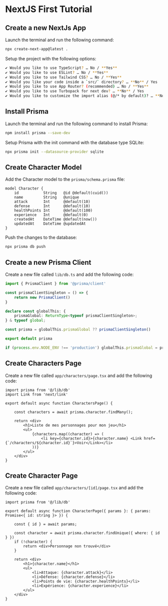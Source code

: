 # NextJS First Tutorial

## Create a new NextJs App

Launch the terminal and run the following command:
```bash
npx create-next-app@latest .
```

Setup the project with the following options:
```bash
✔ Would you like to use TypeScript? … No / **Yes**
✔ Would you like to use ESLint? … No / **Yes**
✔ Would you like to use Tailwind CSS? … No / **Yes**
✔ Would you like your code inside a `src/` directory? … **No** / Yes
✔ Would you like to use App Router? (recommended) … No / **Yes**
✔ Would you like to use Turbopack for next dev? … **No** / Yes
✔ Would you like to customize the import alias (@/* by default)? … **No** / Yes
```

## Install Prisma

Launch the terminal and run the following command to install Prisma:
```bash
npm install prisma --save-dev
```

Setup Prisma with the init command with the database type SQLite:
```bash
npx prisma init --datasource-provider sqlite
```

## Create Character Model

Add the Character model to the `prisma/schema.prisma` file:
```prisma
model Character {
    id           String   @id @default(cuid())
    name         String   @unique
    attack       Int      @default(10)
    defense      Int      @default(10)
    healthPoints Int      @default(100)
    experience   Int      @default(0)
    createdAt    DateTime @default(now())
    updatedAt    DateTime @updatedAt
}
```

Push the changes to the database:
```bash
npx prisma db push
```

## Create a new Prisma Client

Create a new file called `lib/db.ts` and add the following code:
```ts
import { PrismaClient } from '@prisma/client'

const prismaClientSingleton = () => {
    return new PrismaClient()
}

declare const globalThis: {
    prismaGlobal: ReturnType<typeof prismaClientSingleton>;
} & typeof global;

const prisma = globalThis.prismaGlobal ?? prismaClientSingleton()

export default prisma

if (process.env.NODE_ENV !== 'production') globalThis.prismaGlobal = prisma
```

## Create Characters Page

Create a new file called `app/characters/page.tsx` and add the following code:
```tsx
import prisma from '@/lib/db'
import Link from 'next/link'

export default async function CharactersPage() {

    const characters = await prisma.character.findMany();

    return <div>
        <h1>Liste de mes personnages pour mon jeu</h1>
        <ul>
            {characters.map((character) => (
                <li key={character.id}>{character.name} <Link href={`/characters/${character.id}`}>Voir</Link></li>
            ))}
        </ul>
    </div>
}

```

## Create Character Page

Create a new file called `app/characters/[id]/page.tsx` and add the following code:
```tsx
import prisma from '@/lib/db'

export default async function CharacterPage({ params }: { params: Promise<{ id: string }> }) {

    const { id } = await params;

    const character = await prisma.character.findUnique({ where: { id } })
    if (!character) {
        return <div>Personnage non trouvé</div>
    }

    return <div>
        <h1>{character.name}</h1>
        <ul>
            <li>Attaque: {character.attack}</li>
            <li>Défense: {character.defense}</li>
            <li>Points de vie: {character.healthPoints}</li>
            <li>Expérience: {character.experience}</li>
        </ul>
    </div>
}

```

<!-- This is a [Next.js](https://nextjs.org) project bootstrapped with [`create-next-app`](https://nextjs.org/docs/app/api-reference/cli/create-next-app).

## Getting Started

First, run the development server:

```bash
npm run dev
# or
yarn dev
# or
pnpm dev
# or
bun dev
```

Open [http://localhost:3000](http://localhost:3000) with your browser to see the result.

You can start editing the page by modifying `app/page.tsx`. The page auto-updates as you edit the file.

This project uses [`next/font`](https://nextjs.org/docs/app/building-your-application/optimizing/fonts) to automatically optimize and load [Geist](https://vercel.com/font), a new font family for Vercel.

## Learn More

To learn more about Next.js, take a look at the following resources:

- [Next.js Documentation](https://nextjs.org/docs) - learn about Next.js features and API.
- [Learn Next.js](https://nextjs.org/learn) - an interactive Next.js tutorial.

You can check out [the Next.js GitHub repository](https://github.com/vercel/next.js) - your feedback and contributions are welcome!

## Deploy on Vercel

The easiest way to deploy your Next.js app is to use the [Vercel Platform](https://vercel.com/new?utm_medium=default-template&filter=next.js&utm_source=create-next-app&utm_campaign=create-next-app-readme) from the creators of Next.js.

Check out our [Next.js deployment documentation](https://nextjs.org/docs/app/building-your-application/deploying) for more details. -->
